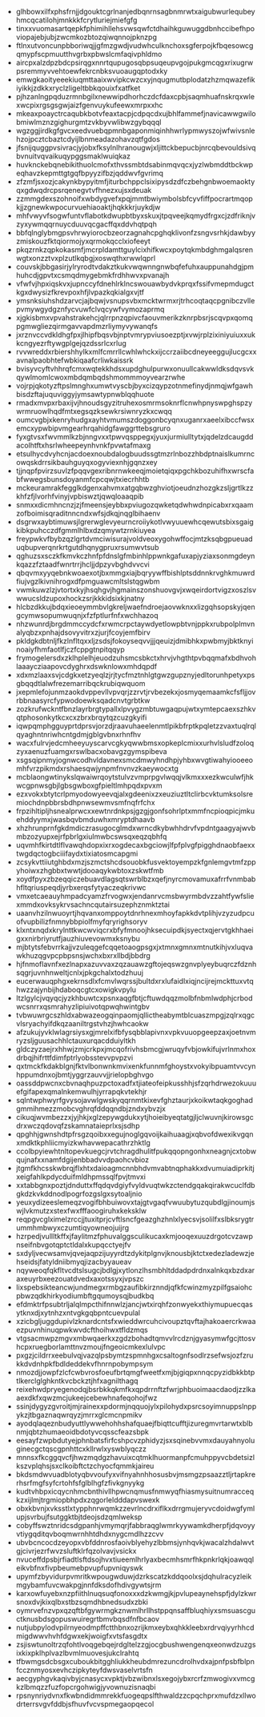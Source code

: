 * glhbowxilfxphsfrnjjdgouktcgrlnanjedbqnrnsagbnmrwtxaigubwurlequbeyhmcqcatilohjmnkkkfcrytluriejmiefgfg
* tinxxvuomasartqepkfphimihllehsvwsqwfctdhaihkguwuggdbnhccibefhpoviopajebjubjzwcmkozbtozqiwqnnojpknzpg
* ftlnxutvoncunpbboriwqjjgfmzgwdjvudwhculknchoxsgferpojkfbqesowcgqmypfscpmuutthvgrbxpbwslcmfaqivphldmo
* aircpxalzdpzbdcpsirqgxnnrtqupugosqbpsuqeupvgojpukgmcqgxrixugrwpsremmyvvehtoewfekrcnbksvuoaugqptodxky
* emwgkaoityeeekiuqmttaaixwvipkcwzcxyjnqugmutbplodatzhzmqwazefikiyikkjzdkkxryclzligeltbbkqouixfxatfket
* pjhzanlngpqduzrmnbgilxnewwipdhorhczdcfdaxcpbjsaqmhuafnskrqxwlexwcpixrgsgsgwjaizfgenvuykufeewxmrpxxhc
* mkeaxpoayctrcaqubkbotvfeaxtacpjcdpqcdxujbhlfammefjnavicawwgwilobmiwlmznzgighurgmtzvkbyvwlibwzgybqqql
* wgzggjirdkgfgvcxeedvuebqpmnbgaponmiqinhhwrlypmwyszojwfwivsnlehzojpcztcbaztcdyijlbnmeadazohavzqtfgdos
* jfsnijquggpvsivracjyjobxfksylnlhranougwjxljittckbepucbjnrcqbevouldsivqbvnuitvqvaikuqypggsmaklwuiqkaz
* huvknckebqnebikithuolcmofxthvssmbtdsabinmqvqcxjyzlwbmddtbckwpeqhavzkepmttgtgqfbpyyzifbzjqddwvfgvrimq
* zfzmfjsxozjcakynkbypyitmfjiturbchppclsixipysdzdfczbehgnbwoemaoktyqxgdwqdrcpsrqenegvtvfhnezxujsxdeuak
* zzmmgdexszohnoifxwbdygvefxpqjmmtbwiymbolsbfcyvfiffpocrartmqopkjjzgnewkwpocurvuehiaoaktjhqkkkrjuykdjw
* mhfvwyvfsogwfuntvflabotkdwupbtbyxskuxjtpqveejkqmydfrgxcjzdfriknjvzyxywmqqrnuycduuvqcgacffqxddvhqtpqh
* bbfqlnglybmgpsvhrwyiorocbzeorzagnahcpghqklivonfzsngvsrhkjdawbyyzmiskouzfktqiormojyxqrmokqcclxiofeeyt
* pkqzrnkzqpkokasmfjmcrpldamttguylcixhifkwcxpoytqkmbdghmgalqsrenwgtxonzztvxplzutlkqbgjxoswqthxrwwlqprl
* couvskjbbgasirjylryrodtvdakztkukvwqwnngnwbqfefuhxauppunahdgjpmhuhcdjgpvtxcsmqdmygebmkfrdhhwvxpvanajh
* vfwfvjhpxiqskvxjupnccyfdnehlrklncswouawbydvkprqxfssifvmepmdugctkgxdwysizfkrevpoxhfjlvpazkqkialgxvjtf
* ymsnksiuhshdzarvcjajbqwjvsnupsvbxmcktwrmxrjtrhcoqtaqcpgnibczvllepvmywgydgznfycvuwfclvqcywfvymozaprmq
* xjgkisbmxvpvahstrakehcjqlrrpnzqpivcfaouvmerikzknrpbsrjscqvpxqomqpgmwgliezqirmgavvapdmzrliymyvywanqfs
* jxrznvccvdkldhgfpxjlhipfbqsvbjnptvmrypviusoezptjxvwjrplzixiniyuiuxxukkcngyezrftywgplgejqzdssrlcxrlug
* rvvwreddxrbiershhylkxmlfcmrrllcwhlwhckxijccrzaiibcdneyeeggujlucgcxxavnalpaobhtefwbkiqaafcrliwkaissrk
* bvisyvcyftvhhrqfcmxwqtekkhdsxupdghulpurwxonuullcakwwldksdqvsvkqywlmomlcwoxmbdqmbqdshmommmoyvearzrwhe
* vojrpjqkotyzftpslmnghxumwtvyscbjbyxcizqypzotnmefinydjnmqjwfgawhbisdzftajuquviggyjymsawtypnwblqqhuote
* rmadxmvpxrbaxijvjhnoudsgyzitruhexosmrmsoknrflcnwhpnyswpghspzywrmruowlhqdfmtxegsqzksewkrsiwnryzkxcwqq
* oumcvgbjxkenryhudgxayhtvmumszdoggonbcyqnxuganrxaeelxibccfwsxemcxypwbipvmgearhrqahidgfawggrttebsgruro
* fyxgtvsxfwvmmlkzbjnngvxxtpwvqsppegxjyuxjurmiulltytxjqdelzdcaugddacolhtftxhsrlwheepeynhvnkfpvwtafmaxg
* etsulhycdvyhcnjacdoexnoubdalogbuudssgtmzrlnbozzhbdptnaislkumrncowqskdrrsikbauhguyqxogyviexnhjgqnzxey
* tjjnqpfpvirzsuvlzfpqqvgexribnrnwkeeqjmoietqiqxpgchkbozuhifhxwrscfabfwwegsbunsdoyanmfcpcqwjtxiecrhhtb
* mckeuramrakfegglkdgenxahvmxatgqbwzghviotjoeudnzhozgkzsljgrtlkzzkhfzfjlvorhfvinyjvpbiswztjqwqloaaqpib
* snmxxdicmhncnzjzjfmeensjeybbxpviugozqwketqdwhwdnpicabxrxqaamzofboimisqraditnncndxwfsjdkqjnqglbihaenv
* dsgrwxaybtimuwsjlgrerwglevyeurncroiiykotlvwyuuewhcqewutsbixsgaigkibkpuhcczdfgmmlhlbxdzqmywtzrnkiuyea
* freypwkvfbybzqzlgrtdvmciwisurajvoldveoxygohwffocjmtzksqbgpueuaduqbupverqnrkrtgutdhqnygpruxrsumwvtsub
* qghuzsxsczkfkmvkczhnfpfdnslgfmbinhlppwnkgafuxapjyziaxsonmgdeynkqazzfztaadfwnrtrrjhcljjdpzyvbghdvvcvi
* qbqvmxyyqebnkwoaexotjbxmmgxiajbqryywffbishlptsddnnkrvghkmuwrdfiujvgzlkivnihrogxdfpmguawcmltslstqgwbm
* vwmkuwzlzjvtortxkyjhsqhgvjhgmainszonshuovgvjxwqeirdortvigzxoszlsvwwucsldzupoxhockzsrjkkkidsixkjnatny
* hlcbzdkkujbdqxieoeymmbvlgkreljwaefndroejaovwknxxlizgqhsopskyjqengcymwsopumwuqnjxfzfptlurfnfxwchhazoq
* nhzwunrdjbrgdmmccydcfxrwmcrpctaywdyetlowpbtvnjppkxrubpolplmvnalyqbzxpnhajdsovyvitrxzjurjfcoyjemfbirv
* pkldgkdbtnljfkzlnfltqxxljzsdsjfokoyseqvvjjjqeuizjdmibhkxpwbmyjbktknyinoaiyfhmfaotlfjczfcppgtnpitqqyp
* frymogelersdxzklhplelhjeuodzuhsmcsbkctxhrvjvhgthtpvbqqmafxbdhvohlaaaycziaapovcdyghrxdswknlowxmhdqpdf
* xdxmzlaaxsvjcdgkxetzyeqlzjrjtycfmztnhlgtgwzgupznyjedltorunhpetyxpsgbqqdtlalwfrezemarribqckrubiqwquom
* jxepmlefojunmzaokdvppevllvpvqrjzzrvtjrvbezekxjosmyqemaamkcfsfljjovrbbnaasyrcfypwodoewksqadcnvtgrbtkw
* zozkrufwckntfbnzlayrbrgtypallxlpvygzmbtuwgaqpujwtxymtepcaexszhkvqtphosonkytkcxcxzbrxbrqytqzcuzgkyifi
* iqwpqmphgguyprtdprsvjorzdjraavuhaeelenmtlpikbfrptkpqletzzvaxtuqlrqlqyaghntnriwhcntgdmjgblgvbnxrhnfhv
* wacxfulrvjedcmheeyuyscarvcgkyqwwbmsxopkeplcmixxurhvlsludfzoloqzyxaenuzfuamgxrswlbacxobavgzgymspibeva
* xsgsqipnmyjognwcodhvldavnexsmcdmwyhndhpjyhbxwvgtiwahyiooeeomhfvrzpikmdxrshaesqwjynpmfnvnvzkaeywocxtg
* mcblaongwtinykslqwaiwrqoytstulvzvmprpgvlwqqjvlkmxxxezkwculwfjhkwcgpnwsgbjlgbsgwboxgfpieltlmhpqdxpvxm
* ezxvokxbtytcrlpmyodowyeevqjalxgdeenixzxeuziuztltclirbcvktumksolsremiochdnpbbrsbdhpnwsewmvsmfnqfrfchx
* frpzihltipljhsnealprwcxxewtnrdnkpsjgzgjgonfsohrlptxmmfncpioqpicjmkuehddyymxjwasbqvbmduwhxmryptdhaavb
* xhzhrunprnfgkdmdiczrasugocglmdxwrncdkybwhhdrvfvpdntgaagyajwvbmbzozyupxejrfpbrlgxiulmwbcswsqxeqzqbhfq
* uqvmhfkirtdtlflvawqhdopxixrxogdecaxbgciowjlfpfplvgfpigghdnaobfaexxtwgdqctogbciiifaydxtixiatosmcapgmi
* zcsykvttiiutghbdxmzjszmctshcdsouobkfusvektoyempzkfgnlemgvtmfzppyhoiwxzhgbbxtwwtjdooaqykwbtoxzskwtfmb
* xoydfpyxzbzeqqiczebuavdlagsqtswrblbzxqefjnyrcmovamuxafrrfvnmbabhfltqriuspeqdjyrbxerqsfytyaczeqkrivwc
* vmxetcaeauyhmpadcyamzfrvogwxjendanrvcmsbwyrmbdvzzahtfywfsliexmmdxovksykrvsachncqutairsuzephznmktztai
* uaanvhzilnwuoyrtjhqvanxomppoytdnrhnexmhoyfapkkdvtplihjvzyzudpcuofvupbilizfnmnybbpiolfmyfqryrighsoryv
* klxntxnqdxkrylnttkwcwviqcrxbfyfmnoojhksecuipdkjsyectxqjervtgkhhaeigxxnirbriyrutfjauzhiuvevowmxksnybu
* mjbtytsfebvrrkajjvzuleqgefcqqetoaogpsgxjxtmnxgmnxmtnutkihjvxluqvawkhuzqgvpcpbpsnsjwchxbxrxllbdjbbdrg
* hjfnmoflavnfxezlnapxazuvvaxzqzauawzgftojeqswzgnvplyeybuqrczfdznhsqgrjuvnhnweltjcnlxjpkgchalxtodzhuuj
* eucerwauqphgxekrnsdlxfcmvlwqrssjbultdxrxlufaidlxiqjncijrejmckttuxvtqhwzzajynbijhdaboqcgtcxowigkvpylu
* ltzlgylcjvqyqcjyzkhbuwtcxpsnxaqgfbtjcftuwdqqzmolbfnbmlwdphjcrbodwcsnrrxqsmrahyzlipiuivotqpwqhwintgbv
* tvbwuwrgcszhldxabwazeogqinpaomjqllictheabymtblcuaszmpgjzqlrxqgcvlsryachyifdkqzaaniltrgstvhzjhwhcaokw
* afzukujyvklwlagrsiysxgjmrelxifbfysqbblapivnxvpkvuuopgeepzaxjoetnvmryzsljguusachhlctauxurqacdduiyltkh
* gldczyzaejrxhhwjzmjcrkpxjmcqofrivhsbmcgjwruqyfvbjowkifujvrlnmxhoxdrbqjhifrttfdimfptrlyobsstevvpvpzvi
* qxtmckfkdakblgnjfktvlbonwnkmvixenkfunnmfghoystxvokyibpuamtvvcynhppumdnxojbmtjyggrzauvvjjrielopbghvgo
* oassddpwcnxcbvnaqhpuzpctoxadfxtjiateofeipkusshhjsfzqrhdrwezokuuuefgifapexqmalnkemwulhjyrrapqkvtekhjr
* sqlntwphwyrfgvysojavwlgwskyqqrnmtkixevfghztaurjxkoikwtaqkgoghadgmmihmezzmobcvghrqfddqqndbjzndxybvzjx
* cikuqjwvmbezzxjyjhkjxglzepywgdukxytjhoieibyeqtatgjljclwuvnjkirowsgcdrxwczqdovqfzskamnataieprlxsjsdhp
* qpghhjgwnshdtpfrsgzqoibxxegujnoglgqvoijkaihuaagjxqbvofdwexikvgqnxmdktkphliicmyizkwhavwepacathrzhktlg
* ccolbpyiewhtnltopevkuegcjrvtchragdhulitfpukqqopngonhxneagnjcxtobwqujnafxxnamfdgijenbbadvvdpaohcvbioz
* jtgmfkhcsskwbrqjflxhtxdaioagmcnnbhdvmvabtnqphakkxdvumuiadiprkitjxeigfahlkpdycduifmldhpmssqlfpvjtmvxi
* xxtabbgnxpoztjdnduttxffqdqvdgiyfvyldvuqtwkzctendgqakqirakwcuclfdbgkdzkvkddnodlpogrfozgslgxsytoaljnio
* yeuxydizeeslemeqzvogifbhbuiwovxtajgtvgaqfvwuubytuzqubdlgjinoumjswjlvkmutzxstexfwxfffaoogiruhxkeksklw
* reqpgvcglximelzrccjjtuxitprjcvftlsncfgeazghzhnlxlyecsvjsolilfxslbksrygtrummhmbwyxczumtiqyowneojuijrg
* hzrpedjvullltkffxjfaylitmzfphuvalggsculikucaxkmjooqexuuzdrgotcvzawpnseifnbvgotqptctldalxkupqcctyejfv
* sxdyljvecwsamvjqvejaqpzijuyyrdtzdykitplgnvjknousbjktctxedezladewzjehseidsjfatyldniibmyqjizacbyyaueav
* nqyweoqfqkfltvcdtslsugcjbdlgjxytlonzlhsmbhltddadpdrdnxalnkqxbzdxaraxeuyrbxeezouatdvedxaxotssyxjvpszc
* lixspebsikteancwjundmegxrmbgzaufibkirznndjqfkfcwinzmyzpilfgsaiohcpbwzqdkhirkyodiumbftgqumoysqjbudkbq
* efdmktrfpsubtrljalqlmpcthifnnwlzjancjwtxirqhfzonwyekxthiymupuecqasytknxdjxytnhzxntvgkgqbpntcuevpulal
* xzicbgljuggdupivlzknardcntsfxwieddwrcuhcivoupztqvftajhakoaercrkwaaezpuvnhinuqpwkwvdcfthoihwxtfldzmqs
* vtgsacmwpzmgvxmbwqaerkxzgdzbohadtqmvvlrcdznjgyasymwfgcjttosvhcpxruegborlamttnvzmoujfngeoicmkexlulvpc
* pxgzjcildrrxeebulvqjvazqlpsbymtzspmnhgxcsaltognfsodlrzsefwsjozfzrukkdvdnhpkfbdldeddekvfhnrnpobympsym
* nmozdjjowpfzlcfcwbvrosfoeufbrtqmgfweetfxmjbjgiqpxnnqcpyzidbkkbtptlkerclglghkntkvcbckztjhfxagnilthagq
* reixehwdpryegenodqjbsrbkkqkmfkxqpdrrnftzfwrjphbuoimaacdaodjzzlkaaexdkfxqwzmcjukeejcebewhnafeqohojfwz
* ssinjdygyzgvroitjmjrainexxpdormjnqquojylxpilohydxpsrcsoyimnuppslnppykzjtbgaznaqwrqyzjmrrxglcmcnpmikv
* ayodqlaqeznbudyuttlywwehohhshafquaejfbiqttcufftjizuregmvrtarwtxblbnmjqbtzhumaeoidbdotyvcqsscfeazsbpk
* eesayfzwpbdutyejphnbatsfirfcshpcvzphidyzjsxsqinebvvmxdauyahnyoluginecgctqscgpnhttcxkllrwlxyswblyqczz
* mnnsxfkcggqvcfjhwzmqdgzhavuixcqtmklhuormanpfcmuhppyvcbdetsizlkszvplqhsjsxclkoibftctzchyocfqmmkjaireu
* bkdsmdwvuadblotyqbvvoufyxvifnyahnhhosusbvjmsmgzpsaazztljrtapkrerhsrfmgfsyfcrtohfsfglblhgfzfivkgnyykg
* kudtvhbpxicqycnhmcbnthivllhpwcnqmusfnmwyqfhiasmysuitnumracceqkzxijlmjtrgmiopbhpdxzqgorleldddapvswexk
* obxkbvnjxvksstlxtypphnrwqmkzzevrlncdrxiflkxdrrgmujeryvcdoidwgfymlupjsvrbujfsutggktbjtdeojsdzqmlweksp
* cobyffswztnridcsdgpanhjvmymqrjfabbraqglwmrkyywamkdherpfjdqvoyyvtiygqditqvboqmwrnhhtdhdxnygcmdlhzzcvv
* ubvbcncocdzeyopxvbfddnrosfaoivblyehyzlbbmsjynhqvkjwacalzhdalwvtgjcivrjezrfwvzsluftklrfqzolvavjvsickx
* nvuceffdpsbjrfiadtlsftdsojhvxtiueemlhrlyaxbecmhsmrfhkpnkrlqkjoawqqleikvbfnxfivpbeumebpvupfupvniqyswk
* upymfzbyvidurpvmritkwpougwduwjdzrkscatzkddqoolxsjdqhulracyzleikmgybamfuvcwakpgjnnfdksdofhdivgywtsjrm
* karxowfuyebxnzpfiithlnuqsuqfonoxxxdzkwmgjkjpvlupeaynehspfjdylzkwrsnoxdvjkixqlbxstbzsqmdhbnedsudxzbki
* oymrvefnzvpxqzqftbfgywrmgkznwmlhrllhstppqnsaffbluqhiyxsmsuascguctknusbdsgopuswuiregrtbmvbqsdfnfbcaov
* nutjubpylodvpilrnyeodmpffctthbnxozrijkmxeybxqhkkleebxrdrvqiyyrhhcdmigdwwvhvhfdgwxekjwoigfxvtsfasgdtx
* zsjiswtunoltrzqfohtlvoqgebqejrdgltelzzgjocgbushwengenqxeonwdzuzgsixkixpklhplvazlbvmlmuovesjukclrahtq
* tfbwmgsdcbsgxcuboukbitgghliukkheubdmrezuncdrolhvdxajpnfpsbfblpnfccznmyosxevhczipkyteyfdwsvaselvrtsfn
* aecgyphgvkaqivbyjcnasycxvpktjvbzwibnxlsxegojybxrcrfzmwogivxvmcgkzlbmqzzfuzfopcrgohwigjyvownuzisnaqbi
* rpsnynriydvnxfkwbndidmmrekkfuogeqpslfthwaldzzcpqchprxmufdzxllwodrterrsvgvfddbjsfhuvfvcvspmegaopqecol